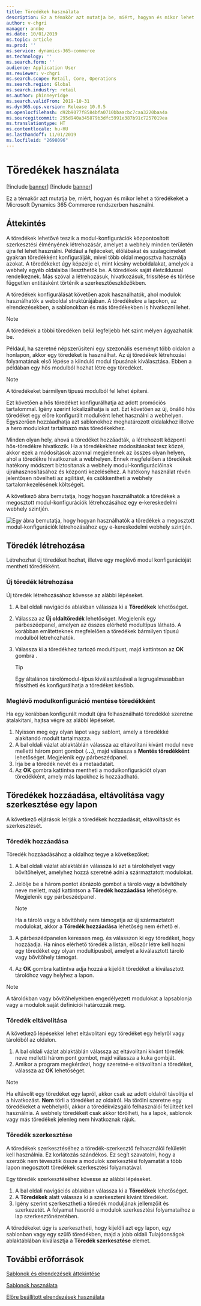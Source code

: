 ```yaml
---
title: Töredékek használata
description: Ez a témakör azt mutatja be, miért, hogyan és mikor lehet a töredékeket a Microsoft Dynamics 365 Commerce rendszerben használni.
author: v-chgri
manager: annbe
ms.date: 10/01/2019
ms.topic: article
ms.prod: ''
ms.service: dynamics-365-commerce
ms.technology: ''
ms.search.form: ''
audience: Application User
ms.reviewer: v-chgri
ms.search.scope: Retail, Core, Operations
ms.search.region: Global
ms.search.industry: retail
ms.author: phinneyridge
ms.search.validFrom: 2019-10-31
ms.dyn365.ops.version: Release 10.0.5
ms.openlocfilehash: d92b9077f8584bfa0710bbaacbc7caa3220baa4a
ms.sourcegitcommit: 295d940a345879b3dfc5991e387b91c7257019ea
ms.translationtype: HT
ms.contentlocale: hu-HU
ms.lasthandoff: 11/01/2019
ms.locfileid: "2698096"
---
```

# <a name="work-with-fragments"></a>Töredékek használata 

[!include [banner](includes/preview-banner.md)]
[!include [banner](includes/banner.md)]

Ez a témakör azt mutatja be, miért, hogyan és mikor lehet a töredékeket a Microsoft Dynamics 365 Commerce rendszerben használni.

## <a name="overview"></a>Áttekintés

A töredékek lehetővé teszik a modul-konfigurációk központosított szerkesztési élményének létrehozásár, amelyet a webhely minden területén újra fel lehet használni. Például a fejléceket, élőlábakat és szalagcímeket gyakran töredékként konfigurálják, mivel több oldal megosztva használja azokat. A töredékeket úgy képzelje el, mint kicsiny weboldalakat, amelyek a webhely egyéb oldalaiba illeszthetők be. A töredékek saját életciklussal rendelkeznek. Más szóval a létrehozásuk, hivatkozásuk, frissítése és törlése független entitásként történik a szerkesztőeszközökben.

A töredékek konfigurálását követően azok használhatók, ahol modulok használhatók a weboldal struktúrájában. A töredékekre a lapokon, az elrendezésekben, a sablonokban és más töredékekben is hivatkozni lehet.

> [!NOTE]
> A töredékek a többi töredéken belül legfeljebb hét szint mélyen ágyazhatók be.

Például, ha szeretné népszerűsíteni egy szezonális eseményt több oldalon a honlapon, akkor egy töredéket is használhat. Az új töredékek létrehozási folyamatának első lépése a kiinduló modul típusának kiválasztása. Ebben a példában egy hős modulból hozhat létre egy töredéket.

> [!NOTE]
> A töredékeket bármilyen típusú modulból fel lehet építeni.

Ezt követően a hős töredéket konfigurálhatja az adott promóciós tartalommal. Igény szerint lokalizálhatja is azt. Ezt követően az új, önálló hős töredéket egy előre konfigurált modulként lehet használni a webhelyen. Egyszerűen hozzáadhatja azt sablonokhoz meghatározott oldalakhoz illetve a hero modulokat tartalmazó más töredékekhez.

Minden olyan hely, ahová a töredéket hozzáadták, a létrehozott központi hős-töredékre hivatkozik. Ha a töredékekhez módosításokat tesz közzé, akkor ezek a módosítások azonnal megjelennek az összes olyan helyen, ahol a töredékre hivatkoznak a webhelyen. Ennek megfelelően a töredékek hatékony módszert biztosítanak a webhely modul-konfigurációinak újrahasznosításához és központi kezeléséhez. A hatékony használat révén jelentősen növelheti az agilitást, és csökkentheti a webhely tartalomkezelésének költségeit.

A következő ábra bemutatja, hogy hogyan használhatók a töredékek a megosztott modul-konfigurációk létrehozásához egy e-kereskedelmi webhely szintjén.

![Egy ábra bemutatja, hogy hogyan használhatók a töredékek a megosztott modul-konfigurációk létrehozásához egy e-kereskedelmi webhely szintjén.](./media/fragment-figure1.png)

## <a name="create-a-fragment"></a>Töredék létrehozása

Létrehozhat új töredéket hozhat, illetve egy meglévő modul konfigurációját mentheti töredékként.

### <a name="create-a-new-fragment"></a>Új töredék létrehozása

Új töredék létrehozásához kövesse az alábbi lépéseket.

1. A bal oldali navigációs ablakban válassza ki a **Töredékek** lehetőséget.
1. Válassza az **Új oldaltöredék** lehetőséget. Megjelenik egy párbeszédpanel, amelyen az összes elérhető modultípus látható. A korábban említetteknek megfelelően a töredékek bármilyen típusú modulból létrehozhatók.
1. Válassza ki a töredékhez tartozó modultípust, majd kattintson az **OK** gombra .

    > [!TIP]
    > Egy általános tárolómodul-típus kiválasztásával a legrugalmasabban frissítheti és konfigurálhatja a töredéket később.

### <a name="save-an-existing-module-configuration-as-a-fragment"></a>Meglévő modulkonfiguráció mentése töredékként

Ha egy korábban konfigurált modult újra felhasználható töredékké szeretne átalakítani, hajtsa végre az alábbi lépéseket.

1. Nyisson meg egy olyan lapot vagy sablont, amely a töredékké alakítandó modult tartalmazza.
1. A bal oldali vázlat ablaktáblán válassza az eltávolítani kívánt modul neve melletti három pont gombot (**…**), majd válassza a **Mentés töredékként** lehetőséget. Megjelenik egy párbeszédpanel.
1. Írja be a töredék nevét és a metaadatait.
1. Az **OK** gombra kattintva mentheti a modulkonfigurációt olyan töredékként, amely más lapokhoz is hozzáadható.

## <a name="add-remove-or-edit-fragments-on-a-page"></a>Töredékek hozzáadása, eltávolítása vagy szerkesztése egy lapon

A következő eljárások leírják a töredékek hozzáadását, eltávolítását és szerkesztését.

### <a name="add-a-fragment"></a>Töredék hozzáadása

Töredék hozzáadásához a oldalhoz tegye a következőket:

1. A bal oldali vázlat ablaktáblán válassza ki azt a tárolóhelyet vagy bővítőhelyet, amelyhez hozzá szeretné adni a származtatott modulokat.
1. Jelölje be a három pontot ábrázoló gombot a tároló vagy a bővítőhely neve mellett, majd kattintson a **Töredék hozzáadása** lehetőségre. Megjelenik egy párbeszédpanel.

    > [!NOTE]
    > Ha a tároló vagy a bővítőhely nem támogatja az új származtatott modulokat, akkor a **Töredék hozzáadása** lehetőség nem érhető el.

1. A párbeszédpanelen keressen meg. és válasszon ki egy töredéket, hogy hozzáadja. Ha nincs elérhető töredék a listán, először létre kell hozni egy töredéket egy olyan modultípusból, amelyet a kiválasztott tároló vagy bővítőhely támogat.
1. Az **OK** gombra kattintva adja hozzá a kijelölt töredéket a kiválasztott tárolóhoz vagy helyhez a lapon.

> [!NOTE]
> A tárolókban vagy bővítőhelyekben engedélyezett modulokat a lapsablonja vagy a modulok saját definíciói határozzák meg.

### <a name="remove-a-fragment"></a>Töredék eltávolítása

A következő lépésekkel lehet eltávolítani egy töredéket egy helyről vagy tárolóból az oldalon.

1. A bal oldali vázlat ablaktáblán válassza az eltávolítani kívánt töredék neve melletti három pont gombot, majd válassza a kuka gombját.
1. Amikor a program megkérdezi, hogy szeretné-e eltávolítani a töredéket, válassza az **OK** lehetőséget.

> [!NOTE]
> Ha eltávolít egy töredéket egy lapról, akkor csak az adott oldalról távolítja el a hivatkozást. **Nem** törli a töredéket az oldalról. Ha törölni szeretne egy töredékeket a webhelyről, akkor a töredékvizsgáló felhasználói felülteét kell használnia. A webhely töredékeit csak akkor törölheti, ha a lapok, sablonok vagy más töredékek jelenleg nem hivatkoznak rájuk.

### <a name="edit-a-fragment"></a>Töredék szerkesztése

A töredékek szerkesztéséhez a töredék-szerkesztő felhasználói felületét kell használnia. Ez korlátozás szándékos. Ez segít szavatolni, hogy a szerzők nem tévesztik össze a modulok szerkesztési folyamatát a több lapon megosztott töredékek szerkesztési folyamatával.

Egy töredék szerkesztéséhez kövesse az alábbi lépéseket.

1. A bal oldali navigációs ablakban válassza ki a **Töredékek** lehetőséget.
1. A **Töredékek** alatt válassza ki a szerkeszteni kívánt töredéket.
1. Igény szerint szerkesztheti a töredék moduljának jellemzőit és szerkezetét. A folyamat hasonló a modulok szerkesztési folyamataihoz a lap szerkesztőnézetében.

A töredékeket úgy is szerkesztheti, hogy kijelöli azt egy lapon, egy sablonban vagy egy szülő töredékben, majd a jobb oldali Tulajdonságok ablaktáblában kiválasztja a **Töredék szerkesztése** elemet.

## <a name="additional-resources"></a>További erőforrások

[Sablonok és elrendezések áttekintése](templates-layouts-overview.md)

[Sablonok használata](work-with-templates.md)

[Előre beállított elrendezések használata](work-with-layouts.md)
